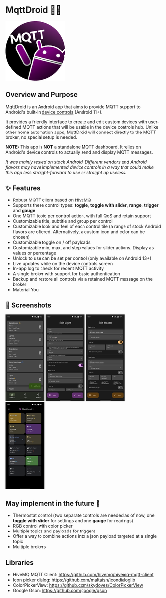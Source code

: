 # MqttDroid 🤖📡
![logo](./images/icon-192.png)

## Overview and Purpose
MqttDroid is an Android app that aims to provide MQTT support to Android's built-in [device controls](https://developer.android.com/develop/ui/views/device-control) (Android 11+).

It provides a friendly interface to create and edit custom devices with user-defined MQTT actions that will be usable in the device controls hub. Unlike other home automation apps, MqttDroid will connect directly to the MQTT broker, no special setup is needed.

**NOTE:** This app is **NOT** a standalone MQTT dashboard. It relies on Android's device controls to actually send and display MQTT messages.

*It was mainly tested on stock Android. Different vendors and Android flavors may have implemented device controls in a way that could make this app less straight-forward to use or straight up useless.*

## ✨ Features
- Robust MQTT client based on [HiveMQ](https://github.com/hivemq/hivemq-mqtt-client)
- Supports these control types: **toggle**, **toggle with slider**, **range**, **trigger** and **gauge**
- One MQTT topic per control action, with full QoS and retain support
- Customizable title, subtitle and group per control
- Customizable look and feel of each control tile (a range of stock Android flavors are offered. Alternatively, a custom icon and color can be chosen)
- Customizable toggle on / off payloads
- Customizable min, max, and step values for slider actions. Display as values or percentage
- Unlock to use can be set per control (only available on Android 13+)
- Live updates while on the device controls screen
- In-app log to check for recent MQTT activity
- A single broker with support for basic authentication
- Backup and restore all controls via a retained MQTT message on the broker
- Material You

## 📸 Screenshots
[<img src="./images/screenshot-1.png" width=25%>](./images/screenshot-1.png)
[<img src="./images/screenshot-2.png" width=25%>](./images/screenshot-2.png)
[<img src="./images/screenshot-3.png" width=25%>](./images/screenshot-3.png)
[<img src="./images/screenshot-4.png" width=25%>](./images/screenshot-4.png)

## May implement in the future 🧐
- Thermostat control (two separate controls are needed as of now, one **toggle with slider** for settings and one **gauge** for readings)
- RGB control with color picker
- Multiple topics and payloads for triggers
- Offer a way to combine actions into a json payload targeted at a single topic
- Multiple brokers

## Libraries
- HiveMQ MQTT Client: https://github.com/hivemq/hivemq-mqtt-client
- Icon picker dialog: https://github.com/maltaisn/icondialoglib
- ColorPickerView: https://github.com/skydoves/ColorPickerView
- Google Gson: https://github.com/google/gson